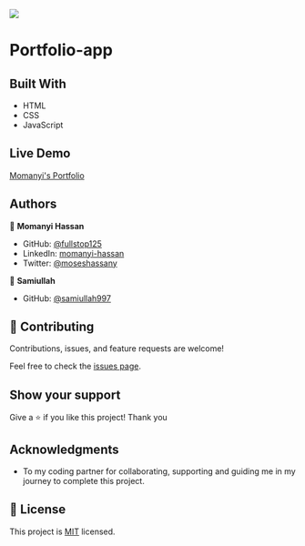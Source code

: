 ![](https://img.shields.io/badge/Microverse-blueviolet)

# Portfolio-app



## Built With

- HTML
- CSS
- JavaScript

## Live Demo

[Momanyi's Portfolio](https://fullstop125.github.io/My-Portfolio/)


## Authors

👤 **Momanyi Hassan**

- GitHub: [@fullstop125](https://github.com/fullstop125)
- LinkedIn: [momanyi-hassan](https://linkedin.com/in/momanyi-hassan-32a489180)
- Twitter: [@moseshassany](https://twitter.com/moseshassany)


👤 **Samiullah**

- GitHub: [@samiullah997](https://github.com/samiullah997)

## 🤝 Contributing

Contributions, issues, and feature requests are welcome!

Feel free to check the [issues page](https://github.com/fullstop125/my-portfolio/issues).

## Show your support

Give a ⭐️ if you like this project! Thank you

## Acknowledgments

- To my coding partner for collaborating, supporting and guiding me in my journey to complete this project.

## 📝 License

This project is [MIT](./MIT.md) licensed.
